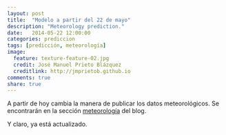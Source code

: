 ```yaml
---
layout: post
title:  "Modelo a partir del 22 de mayo"
description: "Meteorology prediction."
date:   2014-05-22 12:00:00
categories: prediccion
tags: [predicción, meteorología]
image:
  feature: texture-feature-02.jpg
  credit: José Manuel Prieto Blázquez
  creditlink: http://jmprietob.github.io
comments: true
share: true
---
```


A partir de hoy cambia la manera de publicar los datos meteorológicos. Se encontrarán en la sección [meteorología](http://jmprietob.github.io/meteo/) del blog.

Y claro, ya está actualizado.


